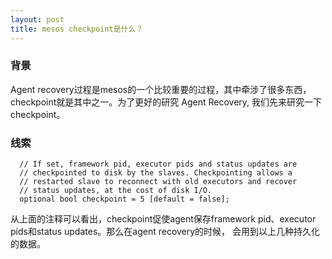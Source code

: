 ```yaml
---
layout: post
title: mesos checkpoint是什么？
---
```


### 背景
Agent recovery过程是mesos的一个比较重要的过程，其中牵涉了很多东西，checkpoint就是其中之一。为了更好的研究
Agent Recovery, 我们先来研究一下checkpoint。

### 线索
```
  // If set, framework pid, executor pids and status updates are
  // checkpointed to disk by the slaves. Checkpointing allows a
  // restarted slave to reconnect with old executors and recover
  // status updates, at the cost of disk I/O.
  optional bool checkpoint = 5 [default = false];
```
从上面的注释可以看出，checkpoint促使agent保存framework pid、executor pids和status updates。那么在agent recovery的时候，
会用到以上几种持久化的数据。


